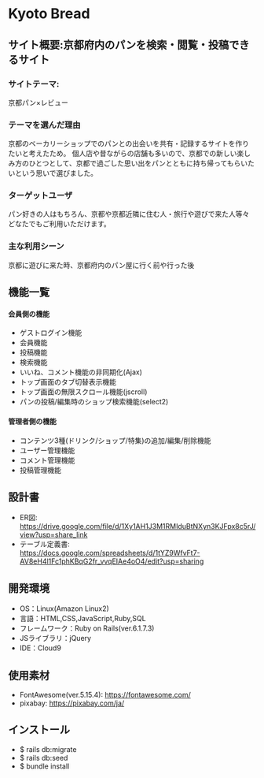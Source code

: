 # Kyoto Bread

## サイト概要:京都府内のパンを検索・閲覧・投稿できるサイト
### サイトテーマ:
京都パン×レビュー

### テーマを選んだ理由
京都のベーカリーショップでのパンとの出会いを共有・記録するサイトを作りたいと考えたため。
個人店や昔ながらの店舗も多いので、京都での新しい楽しみ方のひとつとして、京都で過ごした思い出をパンとともに持ち帰ってもらいたいという思いで選びました。

### ターゲットユーザ
パン好きの人はもちろん、京都や京都近隣に住む人・旅行や遊びで来た人等々どなたでもご利用いただけます。

### 主な利用シーン
京都に遊びに来た時、京都府内のパン屋に行く前や行った後

## 機能一覧

#### 会員側の機能
- ゲストログイン機能
- 会員機能
- 投稿機能
- 検索機能
- いいね、コメント機能の非同期化(Ajax)
- トップ画面のタブ切替表示機能
- トップ画面の無限スクロール機能(jscroll)
- パンの投稿/編集時のショップ検索機能(select2)

#### 管理者側の機能
- コンテンツ3種(ドリンク/ショップ/特集)の追加/編集/削除機能
- ユーザー管理機能
- コメント管理機能
- 投稿管理機能


## 設計書
- ER図:  https://drive.google.com/file/d/1Xy1AH1J3M1RMIduBtNXyn3KJFpx8c5rJ/view?usp=share_link
- テーブル定義書:　https://docs.google.com/spreadsheets/d/1tYZ9WfvFt7-AV8eH4l1Fc1phKBqG2fr_vvqEIAe4oO4/edit?usp=sharing

## 開発環境
- OS：Linux(Amazon Linux2)
- 言語：HTML,CSS,JavaScript,Ruby,SQL
- フレームワーク：Ruby on Rails(ver.6.1.7.3)
- JSライブラリ：jQuery
- IDE：Cloud9

## 使用素材
- FontAwesome(ver.5.15.4):  https://fontawesome.com/
- pixabay:  https://pixabay.com/ja/

## インストール
- $ rails db:migrate
- $ rails db:seed
- $ bundle install